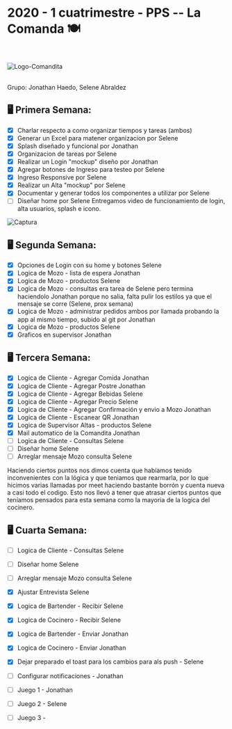 <h1>2020 - 1 cuatrimestre - PPS -- La Comanda 🍽 </h1>
<br>

![Logo-Comandita](https://user-images.githubusercontent.com/40859246/83945065-5cd0fd80-a7de-11ea-9c8d-54604b4aa5e7.jpg)

<br>
Grupo: Jonathan Haedo, Selene Abraldez

<b>🖥 Primera Semana: </b> <br>
------
- [x] Charlar respecto a como organizar tiempos y tareas (ambos)
- [x] Generar un Excel para matener organizacion por Selene 
- [x] Splash diseñado y funcional por Jonathan
- [x] Organizacion de tareas por Selene
- [x] Realizar un Login "mockup" diseño por Jonathan
- [x] Agregar botones de Ingreso para testeo por Selene
- [x] Ingreso Responsive por Selene
- [x] Realizar un Alta "mockup" por Selene
- [x] Documentar y generar todos los componentes a utilizar por Selene
- [ ] Diseñar home por Selene
Entregamos video de funcionamiento de login, alta usuarios, splash e icono. 

![Captura](https://user-images.githubusercontent.com/40859246/83945070-665a6580-a7de-11ea-9ef8-0ced3e4cc09d.JPG)

<b>🖥 Segunda Semana: </b> <br>
------
- [x] Opciones de Login con su home y botones Selene
- [x] Logica de Mozo - lista de espera Jonathan
- [x] Logica de Mozo - productos Selene
- [x] Logica de Mozo - consultas era tarea de Selene pero termina haciendolo Jonathan porque no salia, falta pulir los estilos ya que el mensaje se corre (Selene, prox semana)
- [x] Logica de Mozo - administrar pedidos ambos por llamada probando la app al mismo tiempo, subido al git por Jonathan
- [x] Logica de Mozo - productos Selene
- [x] Graficos en supervisor Jonathan

<b>🖥 Tercera Semana: </b> <br>
------
- [x] Logica de Cliente - Agregar Comida Jonathan
- [x] Logica de Cliente - Agregar Postre Jonathan
- [x] Logica de Cliente - Agregar Bebidas Selene
- [x] Logica de Cliente - Agregar Precio Selene
- [x] Logica de Cliente - Agregar Confirmación y envio a Mozo Jonathan
- [x] Logica de Cliente - Escanear QR Jonathan
- [x] Logica de Supervisor Altas - productos Selene
- [x] Mail automatico de la Comandita Jonathan
- [ ] Logica de Cliente - Consultas Selene
- [ ] Diseñar home Selene
- [ ] Arreglar mensaje Mozo consulta Selene

Haciendo ciertos puntos nos dimos cuenta que habíamos tenido inconvenientes con la lógica y que teniamos que rearmarla, por lo que hicimos varias llamadas por meet haciendo bastante borrón y cuenta nueva a casi todo el codigo. Esto nos llevó a tener que atrasar ciertos puntos que teníamos pensados para esta semana como la mayoria de la logica del cocinero.

<b>🖥 Cuarta Semana: </b> <br>
------
- [ ] Logica de Cliente - Consultas Selene
- [ ] Diseñar home Selene
- [ ] Arreglar mensaje Mozo consulta Selene
- [x] Ajustar Entrevista Selene
- [x] Logica de Bartender - Recibir Selene
- [x] Logica de Cocinero - Recibir Selene
- [x] Logica de Bartender -  Enviar Jonathan
- [x] Logica de Cocinero -  Enviar Jonathan
- [x] Dejar preparado el toast para los cambios para als push - Selene
- [ ] Configurar notificaciones - Jonathan
- [ ] Juego 1 -  Jonathan
- [ ] Juego 2 -  Selene
- [ ] Juego 3 -  




